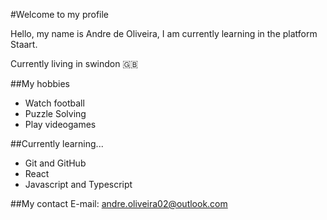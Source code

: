 #Welcome to my profile

Hello, my name is Andre de Oliveira, I am currently learning in the platform Staart.

Currently living in swindon 🇬🇧 

##My hobbies
- Watch football
- Puzzle Solving
- Play videogames

##Currently learning...
- Git and GitHub
- React
- Javascript and Typescript

##My contact
E-mail: andre.oliveira02@outlook.com 
